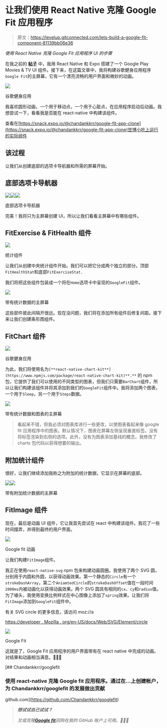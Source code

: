 # 让我们使用 React Native 克隆 Google Fit 应用程序

> 原文：<https://levelup.gitconnected.com/lets-build-a-google-fit-component-81139bb06e36>

*使用 React Native 克隆 Google Fit 应用程序 UI 的步骤*

在我之前的 [**帖子**](https://medium.com/swlh/lets-build-a-google-play-component-fc4c4424e803?source=friends_link&sk=e0558737ad5a28f85d19cc7bbad8b6eb) 中，我用 React Native 和 Expo 搭建了一个 Google Play Movies & TV UI 组件。接下来，在这篇文章中，我将构建谷歌健身应用程序`Google Fit`的主屏幕，它有一个漂亮流畅的用户界面和微妙的动画。

![](img/5483576bae58628a89c9eb9bff0d5dfe.png)

谷歌健身应用

我喜欢圆形动画，一个用于移动点，一个用于心脏点，在应用程序启动后动画。我想尝试一下，看看我是否能在 react-native 中构建该组件。

查看在[https://snack.expo.io/@chandankkrr/google-fit-app-clone](https://snack.expo.io/@chandankkrr/google-fit-app-clone)世博小吃上运行的实际组件

## 该过程

让我们从创建底部的选项卡导航器和所需的屏幕开始。

## 底部选项卡导航器

![](img/475a083c02fcb101d999c48345f5b692.png)![](img/e959a5c9173715504d485731bf68bda9.png)![](img/c93407a8532ecf4c91eaf110899a3363.png)

底部选项卡导航器

完美！我将只为主屏幕创建 UI，所以让我们看看主屏幕中有哪些组件。

## FitExercise & FitHealth 组件

![](img/8784825c2c388570abfd60651ddca6a4.png)

统计组件

让我们从创建中央统计组件开始。我们可以把它分成两个独立的部分。顶部`FitHealthStat`和底部`FitExerciseStat.`

我们将把这些组件包装成一个将在`Home`选项卡中呈现的`GoogleFit`组件。

![](img/4c99adcabebccc5d07b07a22d2079244.png)

带有统计数据的主屏幕

这些部件彼此间隔开很远。现在没问题，我们将在添加所有组件后修复间距。接下来让我们创建条形图组件。

## FitChart 组件

![](img/92b6205cc556668ab3220f97a5e9b074.png)

谷歌健身应用

为此，我们将使用名为`[**react-native-chart-kit**](https://www.npmjs.com/package/react-native-chart-kit)**.**` 的 npm 包，它提供了我们可以使用的不同类型的图表，但我们只需要`BarChart`组件，所以让我们构建该组件并将其添加到我们的`GoogleFit`组件中。我将添加两个图表，一个用于`Sleep`，另一个用于`Steps`数据。

![](img/9aad3725d4b50479cbb580f1efd39436.png)

带有统计数据和图表的主屏幕

> 看起来不错，但我必须对图表库进行一些更改，以使图表看起来像 google fit 应用程序中的图表。默认情况下，图表在屏幕左侧呈现垂直标签。没有将标签渲染到右侧的选项。此外，没有为图表添加基线的概念。我修改了 charts 包代码以获得想要的输出。

## 附加统计组件

很好，让我们继续添加我称之为附加的统计数据，它显示在屏幕的底部。

![](img/c80eab51859892453262ec5550f87cad.png)![](img/a45b774691514ec3f4193c4dceaeaa11.png)

带有附加统计数据的主屏幕

## FitImage 组件

现在，最后是动画 UI 组件，它让我首先尝试在 react 中构建该组件。我花了一些时间摆弄，并得到最终的用户界面。

![](img/52abfc52ab370373b52e2ba32f3dea23.png)

Google fit 动画

让我们构建`FitImage`组件。

我正在使用`react-native-svg` npm 包来构建动画圆圈。我使用了两个 SVG 圆，分别用于内圆和外圆，以获得动画效果。第一个静态的`Circle`有一个`strokeDashArray`，第二个`AniamtedCircle`的`strokeDashOffset`值在一段时间`2000ms`内被动画化以获得动画效果。两个 SVG 圆具有相同的`cx`、`cy`和`radius`值。为了噱头，我使用变换比例样式在中心图像上添加了`spring`效果。让我们将`FitImage`添加到`GoogleFit`组件中。

有关 SVG circle 的更多信息，请访问 moz://a

[https://developer . Mozilla . org/en-US/docs/Web/SVG/Element/circle](https://developer.mozilla.org/en-US/docs/Web/SVG/Element/circle)

![](img/c1db0b8bdf78d272f5ad8a72b11acea9.png)

Google Fit

这就是了，Google Fit 应用程序的用户界面带有在 react native 中完成的动画。对结果和动画相当满意。🎉🎉🎉

[](https://github.com/Chandankkrr/googlefit) [## Chandankkrr/googlefit

### 使用 react-native 克隆 Google fit 应用程序。通过在…上创建帐户，为 Chandankkrr/googlefit 的发展做出贡献

github.com](https://github.com/Chandankkrr/googlefit) 

> ***想试试自己试试？***
> 
> *叉或克隆*[***Google fit***](https://github.com/Chandankkrr/googlefit)*回购在我的 GitHub 账户上可用。🙏🙏🙏*